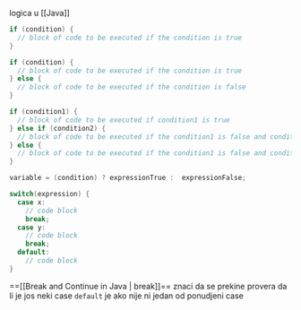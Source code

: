 logica u [[Java]]

```java
if (condition) {
  // block of code to be executed if the condition is true
}
```

```java
if (condition) {
  // block of code to be executed if the condition is true
} else {
  // block of code to be executed if the condition is false
}
```

```java
if (condition1) {
  // block of code to be executed if condition1 is true
} else if (condition2) {
  // block of code to be executed if the condition1 is false and condition2 is true
} else {
  // block of code to be executed if the condition1 is false and condition2 is false
}
```

```java
variable = (condition) ? expressionTrue :  expressionFalse;
```

```java
switch(expression) {
  case x:
    // code block
    break;
  case y:
    // code block
    break;
  default:
    // code block
}
```
==[[Break and Continue in Java | break]]== znaci da se prekine provera da li je jos neki case 
`default` je ako nije ni jedan od ponudjeni case
